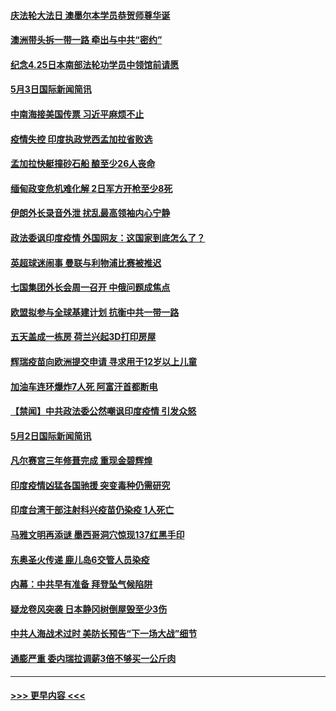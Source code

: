 #### [庆法轮大法日 澳墨尔本学员恭贺师尊华诞](../pages/prog202/a103109592.md?t=05032051) 
#### [澳洲带头拆一带一路 牵出与中共“密约”](../pages/prog202/a103109565.md?t=05032051) 
#### [纪念4.25日本南部法轮功学员中领馆前请愿](../pages/prog202/a103109543.md?t=05032051) 
#### [5月3日国际新闻简讯](../pages/prog202/a103109519.md?t=05032051) 
#### [中南海接美国传票 习近平麻烦不止](../pages/prog202/a103109497.md?t=05032051) 
#### [疫情失控 印度执政党西孟加拉省败选](../pages/prog202/a103109500.md?t=05032051) 
#### [孟加拉快艇撞砂石船 酿至少26人丧命](../pages/prog202/a103109492.md?t=05032051) 
#### [缅甸政变危机难化解 2日军方开枪至少8死](../pages/prog202/a103109390.md?t=05032051) 
#### [伊朗外长录音外泄 扰乱最高领袖内心宁静](../pages/prog202/a103109379.md?t=05032051) 
#### [政法委讽印度疫情 外国网友：这国家到底怎么了？](../pages/prog202/a103109347.md?t=05032051) 
#### [英超球迷闹事 曼联与利物浦比赛被推迟](../pages/prog202/a103109291.md?t=05032051) 
#### [七国集团外长会周一召开 中俄问题成焦点](../pages/prog202/a103109298.md?t=05032051) 
#### [欧盟拟参与全球基建计划 抗衡中共一带一路](../pages/prog202/a103109256.md?t=05032051) 
#### [五天盖成一栋房 荷兰兴起3D打印房屋](../pages/prog202/a103109281.md?t=05032051) 
#### [辉瑞疫苗向欧洲提交申请 寻求用于12岁以上儿童](../pages/prog202/a103109268.md?t=05032051) 
#### [加油车连环爆炸7人死  阿富汗首都断电](../pages/prog202/a103109258.md?t=05032051) 
#### [【禁闻】中共政法委公然嘲讽印度疫情 引发众怒](../pages/prog202/a103109203.md?t=05032051) 
#### [5月2日国际新闻简讯](../pages/prog202/a103109179.md?t=05032051) 
#### [凡尔赛宫三年修葺完成 重现金碧辉煌](../pages/prog202/a103109177.md?t=05032051) 
#### [印度疫情凶猛各国驰援 突变毒种仍需研究](../pages/prog202/a103109182.md?t=05032051) 
#### [印度台湾干部注射科兴疫苗仍染疫 1人死亡](../pages/prog202/a103109172.md?t=05032051) 
#### [马雅文明再添谜 墨西哥洞穴惊现137红黑手印](../pages/prog202/a103109062.md?t=05032051) 
#### [东奥圣火传递 鹿儿岛6交管人员染疫](../pages/prog202/a103109040.md?t=05032051) 
#### [内幕：中共早有准备 拜登坠气候陷阱](../pages/prog202/a103108911.md?t=05032051) 
#### [疑龙卷风突袭 日本静冈树倒屋毁至少3伤](../pages/prog202/a103108977.md?t=05032051) 
#### [中共人海战术过时 美防长预告“下一场大战”细节](../pages/prog202/a103108984.md?t=05032051) 
#### [通膨严重 委内瑞拉调薪3倍不够买一公斤肉](../pages/prog202/a103108965.md?t=05032051) 

----
#### [ >>> 更早内容 <<< ](../indexes/prog202-earlier.md)
